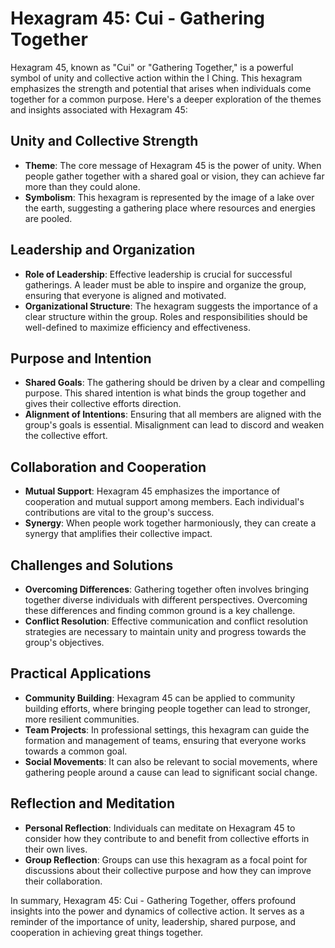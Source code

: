 # Hexagram 45: Cui - Gathering Together

Hexagram 45, known as "Cui" or "Gathering Together," is a powerful symbol of unity and collective action within the I Ching. This hexagram emphasizes the strength and potential that arises when individuals come together for a common purpose. Here's a deeper exploration of the themes and insights associated with Hexagram 45:

## Unity and Collective Strength
- **Theme**: The core message of Hexagram 45 is the power of unity. When people gather together with a shared goal or vision, they can achieve far more than they could alone.
- **Symbolism**: This hexagram is represented by the image of a lake over the earth, suggesting a gathering place where resources and energies are pooled.

## Leadership and Organization
- **Role of Leadership**: Effective leadership is crucial for successful gatherings. A leader must be able to inspire and organize the group, ensuring that everyone is aligned and motivated.
- **Organizational Structure**: The hexagram suggests the importance of a clear structure within the group. Roles and responsibilities should be well-defined to maximize efficiency and effectiveness.

## Purpose and Intention
- **Shared Goals**: The gathering should be driven by a clear and compelling purpose. This shared intention is what binds the group together and gives their collective efforts direction.
- **Alignment of Intentions**: Ensuring that all members are aligned with the group's goals is essential. Misalignment can lead to discord and weaken the collective effort.

## Collaboration and Cooperation
- **Mutual Support**: Hexagram 45 emphasizes the importance of cooperation and mutual support among members. Each individual's contributions are vital to the group's success.
- **Synergy**: When people work together harmoniously, they can create a synergy that amplifies their collective impact.

## Challenges and Solutions
- **Overcoming Differences**: Gathering together often involves bringing together diverse individuals with different perspectives. Overcoming these differences and finding common ground is a key challenge.
- **Conflict Resolution**: Effective communication and conflict resolution strategies are necessary to maintain unity and progress towards the group's objectives.

## Practical Applications
- **Community Building**: Hexagram 45 can be applied to community building efforts, where bringing people together can lead to stronger, more resilient communities.
- **Team Projects**: In professional settings, this hexagram can guide the formation and management of teams, ensuring that everyone works towards a common goal.
- **Social Movements**: It can also be relevant to social movements, where gathering people around a cause can lead to significant social change.

## Reflection and Meditation
- **Personal Reflection**: Individuals can meditate on Hexagram 45 to consider how they contribute to and benefit from collective efforts in their own lives.
- **Group Reflection**: Groups can use this hexagram as a focal point for discussions about their collective purpose and how they can improve their collaboration.

In summary, Hexagram 45: Cui - Gathering Together, offers profound insights into the power and dynamics of collective action. It serves as a reminder of the importance of unity, leadership, shared purpose, and cooperation in achieving great things together.

